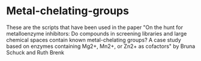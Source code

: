 # Metal-chelating-groups
These are the scripts that have been used in the paper "On the hunt for metalloenzyme inhibitors: Do compounds in screening libraries and large chemical spaces contain known metal-chelating groups? A case study based on enzymes containing Mg2+, Mn2+, or Zn2+ as cofactors" by Bruna Schuck and Ruth Brenk


